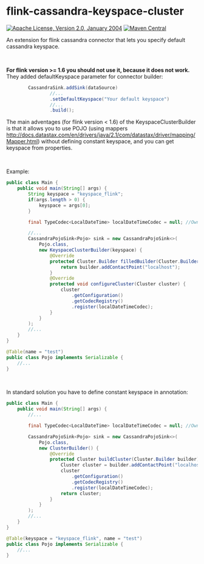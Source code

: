 flink-cassandra-keyspace-cluster
================================

[![Apache License, Version 2.0, January 2004](https://img.shields.io/github/license/apache/maven.svg?label=License)](license)
[![Maven Central](https://img.shields.io/maven-central/v/com.github.szczurmys/flink-cassandra-keyspace-cluster.svg?label=Maven%20Central)](https://search.maven.org/#search%7Cgav%7C1%7Cg%3A%22com.github.szczurmys%22%20AND%20a%3A%22flink-cassandra-keyspace-cluster%22)


An extension for flink cassandra connector that lets you specify default cassandra keyspace.

<br />

**For flink version >= 1.6 you should not use it, because it does not work.**<br/>
They added defaultKeyspace parameter for connector builder:
```java
        CassandraSink.addSink(dataSource)
                //...
                .setDefaultKeyspace("Your default keyspace")
                //...
                .build();
```



The main adventages (for flink version < 1.6) of the KeyspaceClusterBuilder is that it allows you to use POJO (using mappers http://docs.datastax.com/en/drivers/java/2.1/com/datastax/driver/mapping/Mapper.html) without defining constant keyspace, and you can get keyspace from properties.

<br />

Example: 
```java
public class Main {
    public void main(String[] args) {
        String keyspace = "keyspace_flink";
        if(args.length > 0) {
            keyspace = args[0];
        }

        final TypeCodec<LocalDateTime> localDateTimeCodec = null; //Own codec

        //...
        CassandraPojoSink<Pojo> sink = new CassandraPojoSink<>(
            Pojo.class, 
            new KeyspaceClusterBuilder(keyspace) {
                @Override
                protected Cluster.Builder filledBuilder(Cluster.Builder builder) {
                    return builder.addContactPoint("localhost");
                }
                @Override
                protected void configureCluster(Cluster cluster) {
                    cluster
                        .getConfiguration()
                        .getCodecRegistry()
                        .register(localDateTimeCodec);
                }
            }
        );
        //...
    }
}

@Table(name = "test")
public class Pojo implements Serializable {
    //...
}
```

<br />

In standard solution you have to define constant keyspace in annotation:
```java
public class Main {
    public void main(String[] args) {
        //...

        final TypeCodec<LocalDateTime> localDateTimeCodec = null; //Own codec

        CassandraPojoSink<Pojo> sink = new CassandraPojoSink<>(
            Pojo.class, 
            new ClusterBuilder() {
                @Override
                protected Cluster buildCluster(Cluster.Builder builder) {
                    Cluster cluster = builder.addContactPoint("localhost").build();
                    cluster
                        .getConfiguration()
                        .getCodecRegistry()
                        .register(localDateTimeCodec);
                    return cluster;
                }
            }
        );
        //...
    }
}

@Table(keyspace = "keyspace_flink", name = "test")
public class Pojo implements Serializable {
    //...
}
```
